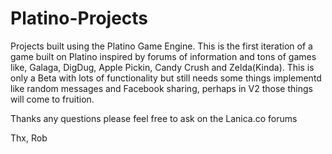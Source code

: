Platino-Projects
================

Projects built using the Platino Game Engine.
This is the first iteration of a game built on 
Platino inspired by forums of information and tons 
of games like, Galaga, DigDug, Apple Pickin, Candy Crush 
and Zelda(Kinda).  This is only a Beta with lots of functionality
but still needs some things implementd like random messages and Facebook 
sharing, perhaps in V2 those things will come to fruition.


Thanks any questions please feel free to ask on the Lanica.co forums

Thx, 
Rob
